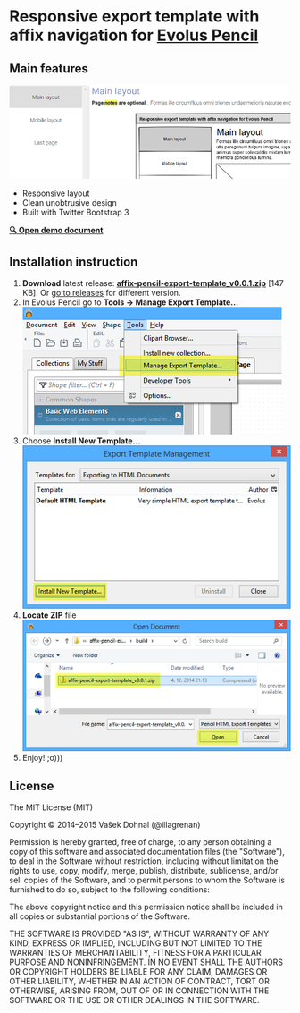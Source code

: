 Responsive export template with affix navigation for [Evolus Pencil](http://pencil.evolus.vn/ "Evolus Pencil homepage")
============================

## Main features ##

![](docs/images/example.png)

- Responsive layout
- Clean unobtrusive design
- Built with Twitter Bootstrap 3

**[:mag: Open demo document](https://cdn.rawgit.com/illagrenan/affix-pencil-export-template/master/docs/demo/index.html "Demo of responsive affix template")**

## Installation instruction ##

1. **Download** latest release: **[affix-pencil-export-template_v0.0.1.zip](https://github.com/illagrenan/affix-pencil-export-template/releases/download/v0.0.1/affix-pencil-export-template_v0.0.1.zip "Download responsive template")** [147 KB]. Or [go to releases](https://github.com/illagrenan/affix-pencil-export-template/releases) for different version.
2. In Evolus Pencil go to **Tools &rarr; Manage Export Template...** ![](docs/images/installation_instructions_1.png)
3. Choose **Install New Template...** ![](docs/images/installation_instructions_2.png)
4. **Locate ZIP** file ![](docs/images/installation_instructions_3.png)
5. Enjoy! ;o)))

## License ##

The MIT License (MIT)

Copyright &copy; 2014&ndash;2015 Vašek Dohnal (@illagrenan)

Permission is hereby granted, free of charge, to any person obtaining a copy of this software and associated documentation files (the "Software"), to deal in the Software without restriction, including without limitation the rights to use, copy, modify, merge, publish, distribute, sublicense, and/or sell copies of the Software, and to permit persons to whom the Software is furnished to do so, subject to the following conditions:

The above copyright notice and this permission notice shall be included in all copies or substantial portions of the Software.

THE SOFTWARE IS PROVIDED "AS IS", WITHOUT WARRANTY OF ANY KIND, EXPRESS OR IMPLIED, INCLUDING BUT NOT LIMITED TO THE WARRANTIES OF MERCHANTABILITY, FITNESS FOR A PARTICULAR PURPOSE AND NONINFRINGEMENT. IN NO EVENT SHALL THE AUTHORS OR COPYRIGHT HOLDERS BE LIABLE FOR ANY CLAIM, DAMAGES OR OTHER LIABILITY, WHETHER IN AN ACTION OF CONTRACT, TORT OR OTHERWISE, ARISING FROM, OUT OF OR IN CONNECTION WITH THE SOFTWARE OR THE USE OR OTHER DEALINGS IN THE SOFTWARE.